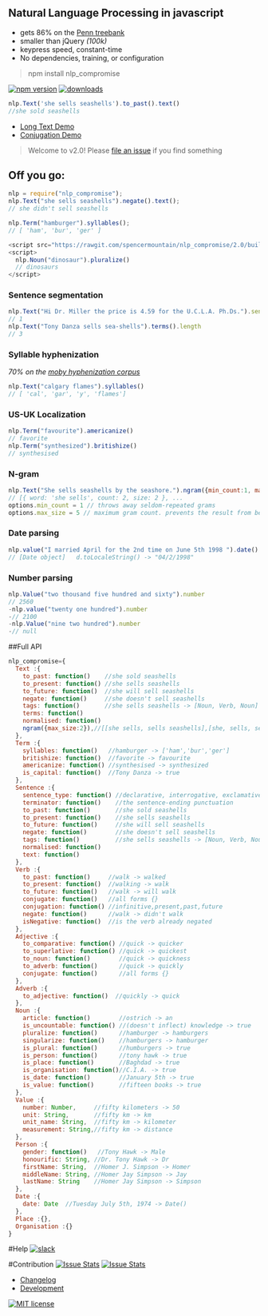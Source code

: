 ## Natural Language Processing in javascript

* gets 86% on the [Penn treebank](http://www.cis.upenn.edu/~treebank/)
* smaller than jQuery *(100k)*
* keypress speed, constant-time
* No dependencies, training, or configuration

> npm install nlp_compromise

[![npm version](https://badge.fury.io/js/nlp_compromise.svg)](https://www.npmjs.com/package/nlp_compromise)
[![downloads](https://img.shields.io/npm/dm/nlp_compromise.svg)](https://www.npmjs.com/package/nlp_compromise)

```javascript
nlp.Text('she sells seashells').to_past().text()
//she sold seashells
```
* [Long Text Demo](http://rawgit.com/spencermountain/nlp_compromise/2.0/demos/state_of_the_union/index.html)
* [Conjugation Demo](http://rawgit.com/spencermountain/nlp_compromise/2.0/demos/conjugation/index.html)

> Welcome to v2.0!
> Please [file an issue](https://github.com/spencermountain/nlp_compromise/issues/new) if you find something

## Off you go:

```javascript
nlp = require("nlp_compromise");
nlp.Text("she sells seashells").negate().text();
// she didn't sell seashells

nlp.Term("hamburger").syllables();
// [ 'ham', 'bur', 'ger' ]
```

```javascript
<script src="https://rawgit.com/spencermountain/nlp_compromise/2.0/builds/nlp_compromise.es5.js"> </script>
<script>
  nlp.Noun("dinosaur").pluralize()
  // dinosaurs
</script>
```

### Sentence segmentation
```javascript
nlp.Text("Hi Dr. Miller the price is 4.59 for the U.C.L.A. Ph.Ds.").sentences.length
// 1
nlp.Text("Tony Danza sells sea-shells").terms().length
// 3
```

### Syllable hyphenization

*70% on the [moby hyphenization corpus](http://www.gutenberg.org/dirs/etext02/mhyph10.zip)*
```javascript
nlp.Text("calgary flames").syllables()
// [ 'cal', 'gar', 'y', 'flames']
```

### US-UK Localization
```javascript
nlp.Term("favourite").americanize()
// favorite
nlp.Term("synthesized").britishize()
// synthesised
```
### N-gram
```javascript
nlp.Text("She sells seashells by the seashore.").ngram({min_count:1, max_size:5})
// [{ word: 'she sells', count: 2, size: 2 }, ...
options.min_count = 1 // throws away seldom-repeated grams
options.max_size = 5 // maximum gram count. prevents the result from becoming gigantic
```
### Date parsing
```javascript
nlp.value("I married April for the 2nd time on June 5th 1998 ").date()
// [Date object]   d.toLocaleString() -> "04/2/1998"
```
### Number parsing
```javascript
nlp.Value("two thousand five hundred and sixty").number
// 2560
-nlp.value("twenty one hundred").number
-// 2100
-nlp.Value("nine two hundred").number
-// null
```


##Full API
```javascript
nlp_compromise={
  Text :{
    to_past: function()    //she sold seashells
    to_present: function() //she sells seashells
    to_future: function()  //she will sell seashells
    negate: function()     //she doesn't sell seashells
    tags: function()       //she sells seashells -> [Noun, Verb, Noun]
    terms: function()
    normalised: function()
    ngram({max_size:2}),//[[she sells, sells seashells],[she, sells, seashells]]
  },
  Term :{
    syllables: function()   //hamburger -> ['ham','bur','ger']
    britishize: function()  //favorite -> favourite
    americanize: function() //synthesised -> synthesized
    is_capital: function()  //Tony Danza -> true
  },
  Sentence :{
    sentence_type: function() //declarative, interrogative, exclamative
    terminator: function()    //the sentence-ending punctuation
    to_past: function()       //she sold seashells
    to_present: function()    //she sells seashells
    to_future: function()     //she will sell seashells
    negate: function()        //she doesn't sell seashells
    tags: function()          //she sells seashells -> [Noun, Verb, Noun]
    normalised: function()
    text: function()
  },
  Verb :{
    to_past: function()     //walk -> walked
    to_present: function()  //walking -> walk
    to_future: function()   //walk -> will walk
    conjugate: function()   //all forms {}
    conjugation: function() //infinitive,present,past,future
    negate: function()      //walk -> didn't walk
    isNegative: function()  //is the verb already negated
  },
  Adjective :{
    to_comparative: function() //quick -> quicker
    to_superlative: function() //quick -> quickest
    to_noun: function()        //quick -> quickness
    to_adverb: function()      //quick -> quickly
    conjugate: function()      //all forms {}
  },
  Adverb :{
    to_adjective: function()  //quickly -> quick
  },
  Noun :{
    article: function()        //ostrich -> an
    is_uncountable: function() //(doesn't inflect) knowledge -> true
    pluralize: function()      //hamburger -> hamburgers
    singularize: function()    //hamburgers -> hamburger
    is_plural: function()      //humburgers -> true
    is_person: function()      //tony hawk -> true
    is_place: function()       //Baghdad -> true
    is_organisation: function()//C.I.A. -> true
    is_date: function()        //January 5th -> true
    is_value: function()       //fifteen books -> true
  },
  Value :{
    number: Number,     //fifty kilometers -> 50
    unit: String,       //fifty km -> km
    unit_name: String,  //fifty km -> kilometer
    measurement: String,//fifty km -> distance
  },
  Person :{
    gender: function()   //Tony Hawk -> Male
    honourific: String, //Dr. Tony Hawk -> Dr
    firstName: String,  //Homer J. Simpson -> Homer
    middleName: String, //Homer Jay Simpson -> Jay
    lastName: String    //Homer Jay Simpson -> Simpson
  },
  Date :{
    date: Date  //Tuesday July 5th, 1974 -> Date()
  },
  Place :{},
  Organisation :{}
}
```

#Help
[![slack](https://img.shields.io/badge/slack-superscriptjs-brightgreen.svg)](superscriptjs.slack.com/messages/nlp_compromise/)

#Contribution
[![Issue Stats](http://issuestats.com/github/spencermountain/nlp_compromise/badge/pr)](http://issuestats.com/github/spencermountain/nlp_compromise)
[![Issue Stats](http://issuestats.com/github/spencermountain/nlp_compromise/badge/issue)](http://issuestats.com/github/spencermountain/nlp_compromise)

* [Changelog](https://github.com/spencermountain/nlp_compromise/blob/2.0/docs/changelog.md)
* [Development](https://github.com/spencermountain/nlp_compromise/blob/2.0/docs/development.md)

[![MIT license](http://img.shields.io/badge/license-MIT-brightgreen.svg)](http://opensource.org/licenses/MIT)

